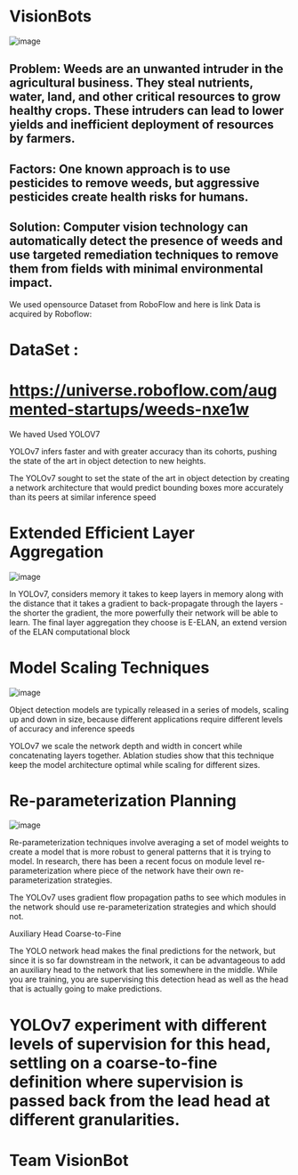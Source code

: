 # VisionBots
![image](https://user-images.githubusercontent.com/113259633/193445588-68cf897d-a224-4f15-b38d-385334fb4420.png)


## Problem: Weeds are an unwanted intruder in the agricultural business. They steal nutrients, water, land, and other critical resources to grow healthy crops. These intruders can lead to lower yields and inefficient deployment of resources by farmers.




## Factors: One known approach is to use pesticides to remove weeds, but aggressive pesticides create health risks for humans. 



## Solution: Computer vision technology can automatically detect the presence of weeds and use targeted remediation techniques to remove them from fields with minimal environmental impact.

We used opensource Dataset from RoboFlow and here is link 
Data is acquired by Roboflow:
# DataSet :

# https://universe.roboflow.com/augmented-startups/weeds-nxe1w


We haved Used YOLOV7 


YOLOv7 infers faster and with greater accuracy than its cohorts, pushing the state of the art in object detection to new heights.


The YOLOv7 sought to set the state of the art in object detection by creating a network architecture that would predict bounding boxes more accurately than its peers at similar inference speed


# Extended Efficient Layer Aggregation

![image](https://user-images.githubusercontent.com/113259633/193445679-5ace4060-bb48-447a-b769-24d6c84cabb8.png)


In YOLOv7, considers memory it takes to keep layers in memory along with the distance that it takes a gradient to back-propagate through the layers - the shorter the gradient, the more powerfully their network will be able to learn. The final layer aggregation they choose is E-ELAN, an extend version of the ELAN computational block

# Model Scaling Techniques


![image](https://user-images.githubusercontent.com/113259633/193445690-baa48895-5b39-44cc-93b7-bc65919f6faf.png)


Object detection models are typically released in a series of models, scaling up and down in size, because different applications require different levels of accuracy and inference speeds

YOLOv7  we scale the network depth and width in concert while concatenating layers together. Ablation studies show that this technique keep the model architecture optimal while scaling for different sizes.


# Re-parameterization Planning


![image](https://user-images.githubusercontent.com/113259633/193445715-ea0805cd-ef83-472b-b458-201d5690a101.png)


Re-parameterization techniques involve averaging a set of model weights to create a model that is more robust to general patterns that it is trying to model. In research, there has been a recent focus on module level re-parameterization where piece of the network have their own re-parameterization strategies.


The YOLOv7 uses gradient flow propagation paths to see which modules in the network should use re-parameterization strategies and which should not.


Auxiliary Head Coarse-to-Fine


The YOLO network head makes the final predictions for the network, but since it is so far downstream in the network, it can be advantageous to add an auxiliary head to the network that lies somewhere in the middle. While you are training, you are supervising this detection head as well as the head that is actually going to make predictions.

# YOLOv7 experiment with different levels of supervision for this head, settling on a coarse-to-fine definition where supervision is passed back from the lead head at different granularities.
# Team VisionBot


